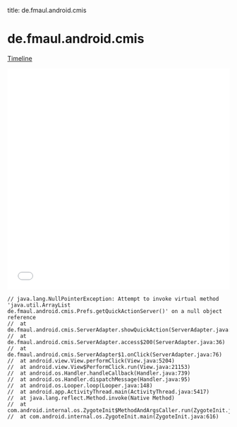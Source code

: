 title: de.fmaul.android.cmis

# de.fmaul.android.cmis

[Timeline](./vis-timeline.html)

<iframe src="./vis-timeline.html" width="100%" height="500px" style="border:none;"></iframe>

```
// java.lang.NullPointerException: Attempt to invoke virtual method 'java.util.ArrayList de.fmaul.android.cmis.Prefs.getQuickActionServer()' on a null object reference
// 	at de.fmaul.android.cmis.ServerAdapter.showQuickAction(ServerAdapter.java:94)
// 	at de.fmaul.android.cmis.ServerAdapter.access$200(ServerAdapter.java:36)
// 	at de.fmaul.android.cmis.ServerAdapter$1.onClick(ServerAdapter.java:76)
// 	at android.view.View.performClick(View.java:5204)
// 	at android.view.View$PerformClick.run(View.java:21153)
// 	at android.os.Handler.handleCallback(Handler.java:739)
// 	at android.os.Handler.dispatchMessage(Handler.java:95)
// 	at android.os.Looper.loop(Looper.java:148)
// 	at android.app.ActivityThread.main(ActivityThread.java:5417)
// 	at java.lang.reflect.Method.invoke(Native Method)
// 	at com.android.internal.os.ZygoteInit$MethodAndArgsCaller.run(ZygoteInit.java:726)
// 	at com.android.internal.os.ZygoteInit.main(ZygoteInit.java:616)

```



